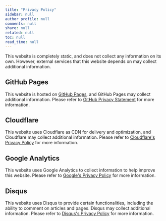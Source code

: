```yaml
---
title: "Privacy Policy"
sidebar: null
author_profile: null
comments: null
share: null
related: null
toc: null
read_time: null
---
```


This website is completely static, and does not collect any information on its own.
However, external services that this website depends on may collect additional information.

## GitHub Pages

This website is hosted on [GitHub Pages](https://pages.github.com/), and GitHub Pages may collect additional information. Please refer to [GitHub Privacy Statement](https://help.github.com/en/articles/github-privacy-statement) for more information.

## Cloudflare

This website uses Cloudflare as CDN for delivery and optimization, and Cloudflare may collect additional information. Please refer to [Cloudflare's Privacy Policy](https://www.cloudflare.com/privacypolicy/) for more information.

## Google Analytics

This website uses Google Analytics to collect information to help improve this website. Please refer to [Google's Privacy Policy](https://policies.google.com/privacy) for more information.

## Disqus

This website uses Disqus to provide certain functionalities, including the ability to comment on articles and pages. Disqus may collect additional information. Please refer to [Disqus's Privacy Policy](https://help.disqus.com/en/articles/1717103-disqus-privacy-policy) for more information.
